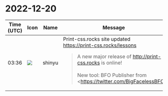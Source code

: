 # 2022-12-20

|Time (UTC)|Icon|Name|Message|
|---|---|---|---|
|03:36|![](https://avatars.slack-edge.com/2018-04-27/354445776386_e258f5ed5ba887b08668_72.jpg)|shinyu|Print-css.rocks site updated<br><https://print-css.rocks/lessons><br><blockquote>A new major release of <http://print-css.rocks> is online!<br><br>New tool: BFO Publisher from <https://twitter.com/BigFacelessBFO|@BigFacelessBFO><br><br>Major improvements: @weasyprint @Vivliostyle <br><br>Major stagnation: @Paged_JS <br><br>All other tools with gradual improvements<br><br>That’s it for 2022.<br><br>Merry Christmas everyone.</blockquote><br><blockquote>PrintCSS/CSS Paged Media (PDF generation from XML and HTML using CSS stylesheets) tutorial and showcase with lessons, tool descriptions and comparions. PDFreactor Antennahouse PrinceXML</blockquote>|
